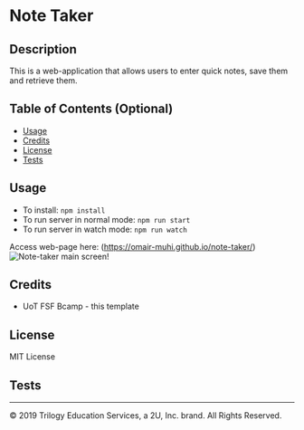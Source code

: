 # Note Taker

## Description 
This is a web-application that allows users to enter quick notes, save them and retrieve them.

## Table of Contents (Optional)

* [Usage](#usage)
* [Credits](#credits)
* [License](#license)
* [Tests](#tests)

## Usage 
* To install: `npm install`
* To run server in normal mode: `npm run start`
* To run server in watch mode: `npm run watch`

Access web-page here: (https://omair-muhi.github.io/note-taker/)
![Note-taker main screen!](images/note-taker-screenshot.png)

## Credits
* UoT FSF Bcamp - this template

## License

MIT License

## Tests
---
© 2019 Trilogy Education Services, a 2U, Inc. brand. All Rights Reserved.
